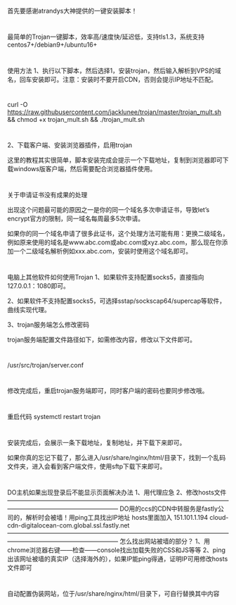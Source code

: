 #
首先要感谢atrandys大神提供的一键安装脚本！
# 
最简单的Trojan一键脚本，效率高/速度快/延迟低，支持tls1.3，系统支持centos7+/debian9+/ubuntu16+
#
使用方法
1、执行以下脚本，然后选择1，安装trojan，然后输入解析到VPS的域名，回车安装即可。注意：安装时不要开启CDN，否则会提示IP地址不匹配。
#
curl -O https://raw.githubusercontent.com/jacklunee/trojan/master/trojan_mult.sh && chmod +x trojan_mult.sh && ./trojan_mult.sh
#
2、下载客户端、安装浏览器插件，启用trojan

这里的教程其实很简单，脚本安装完成会提示一个下载地址，复制到浏览器即可下载windows版客户端，然后需要配合浏览器插件使用。

#
关于申请证书没有成果的处理

出现这个问题最可能的原因之一是你的同一个域名多次申请证书，导致let’s encrypt官方的限制，同一域名每周最多5次申请。


如果你的同一个域名申请了很多此证书，这个处理方法可能有用：更换二级域名，例如原来使用的域名是www.abc.com或abc.com或xyz.abc.com，那么现在你添加一个二级域名解析例如xxx.abc.com，安装时使用这个域名即可。
#
电脑上其他软件如何使用Trojan
1、如果软件支持配置socks5，直接指向127.0.0.1：1080即可。

2、如果软件不支持配置socks5，可选择sstap/sockscap64/supercap等软件，曲线实现代理。

3、trojan服务端怎么修改密码

trojan服务端配置文件路径如下，如需修改内容，修改以下文件即可。
#
/usr/src/trojan/server.conf
#
修改完成后，重启trojan服务端即可，同时客户端的密码也要同步修改哦。
#
重启代码 systemctl restart trojan
#
安装完成后，会展示一条下载地址，复制地址，并下载下来即可。

如果你真的忘记下载了，那么进入/usr/share/nginx/html/目录下，找到一个乱码文件夹，进入会看到客户端文件，使用sftp下载下来即可。
#
DO主机如果出现登录后不能显示页面解决办法
1、用代理应急
2、修改hosts文件
——————————————————————————————————————————————————————
DO用的ccs的CDN中转服务是fastly公司的，解析时会被墙！用ping工具找出IP地址
hosts里面加入 151.101.1.194  cloud-cdn-digitalocean-com.global.ssl.fastly.net
——————————————————————————————————————————————————————
怎么找出网站被墙的部分？
1、用chrome浏览器右键——检查——console找出加载失败的CSS和JS等等
2、ping出该网址被墙的真实IP（选择海外的），如果IP能ping得通，证明IP可用修改hosts文件即可
#
自动配置伪装网站，位于/usr/share/nginx/html/目录下，可自行替换其中内容

